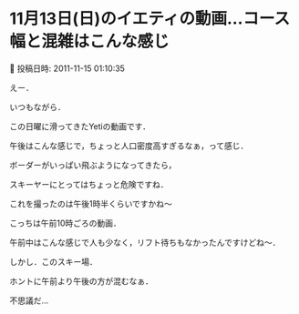 # 11月13日(日)のイエティの動画…コース幅と混雑はこんな感じ

📅 投稿日時: 2011-11-15 01:10:35

えー．


いつもながら．


この日曜に滑ってきたYetiの動画です．





午後はこんな感じで，ちょっと人口密度高すぎるなぁ，って感じ．





ボーダーがいっぱい飛ぶようになってきたら，


スキーヤーにとってはちょっと危険ですね．


これを撮ったのは午後1時半くらいですかね～





こっちは午前10時ごろの動画．


午前中はこんな感じで人も少なく，リフト待ちもなかったんですけどね～．








しかし．このスキー場．


ホントに午前より午後の方が混むなぁ．


不思議だ…
